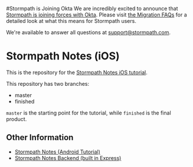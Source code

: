 #Stormpath is Joining Okta
We are incredibly excited to announce that [Stormpath is joining forces with Okta](https://stormpath.com/blog/stormpaths-new-path?utm_source=github&utm_medium=readme&utm-campaign=okta-announcement). Please visit [the Migration FAQs](https://stormpath.com/oktaplusstormpath?utm_source=github&utm_medium=readme&utm-campaign=okta-announcement) for a detailed look at what this means for Stormpath users.

We're available to answer all questions at [support@stormpath.com](mailto:support@stormpath.com).

# Stormpath Notes (iOS)

This is the repository for the [Stormpath Notes iOS tutorial](https://stormpath.com/blog/build-note-taking-app-swift-ios/).

This repository has two branches:

* master
* finished

`master` is the starting point for the tutorial, while `finished` is the final product. 

## Other Information

* [Stormpath Notes (Android Tutorial)](https://stormpath.com/blog/build-user-authentication-for-android-app/)
* [Stormpath Notes Backend (built in Express)](https://github.com/stormpath/stormpath-express-mobile-notes-example)
